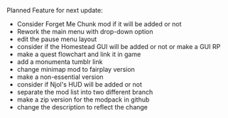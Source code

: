 Planned Feature for next update:

- Consider Forget Me Chunk mod if it will be added or not
- Rework the main menu with drop-down option
- edit the pause menu layout
- consider if the Homestead GUI will be added or not or make a GUI RP
- make a quest flowchart and link it in game
- add a monumenta tumblr link
- change minimap mod to fairplay version
- make a non-essential version
- consider if Njol's HUD will be added or not
- separate the mod list into two different branch
- make a zip version for the modpack in github
- change the description to reflect the change
